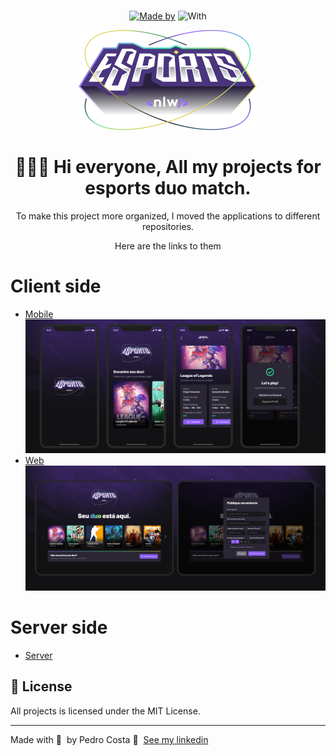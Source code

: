 <h1 align="center">
	
</h1>

<p align="center">
	<a href="https://www.linkedin.com/in/pehcst/" target="_blank" rel="noopener noreferrer"><img alt="Made by" src="https://img.shields.io/badge/made%20by-Pedro%20Costa-%581845"></a>
	<img alt="With" src="https://img.shields.io/badge/and-Rocketseat-664BB1">
	
</p>
<div align="center">
	<img alt="logo image" src="./images/logo.png" >
	<h1>👨🏻‍💻 Hi everyone, All my projects for esports duo match.</h1>
	<p>To make this project more organized, I moved the applications to different repositories.</p>
	<p>Here are the links to them</p>
</div>

<h1>Client side</h1>

- [Mobile](https://github.com/pehcst/e-sports-mobile)
![mobile-image](/images/mobile-frame.png)
- [Web](https://github.com/pehcst/e-sports-web)
![web-image](/images/web-frame.png)

<h1>Server side</h1>

- [Server](https://github.com/pehcst/e-sports-server)


## 📝 License

All projects is licensed under the MIT License.

---

Made with 💜 &nbsp;by Pedro Costa 👋 &nbsp;[See my linkedin](https://www.linkedin.com/in/pehcst/)
